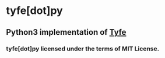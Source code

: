# tyfe[dot]py
## Python3 implementation of [Tyfe](https://github.com/ferhatgec/tyfe)

### tyfe[dot]py licensed under the terms of MIT License.
